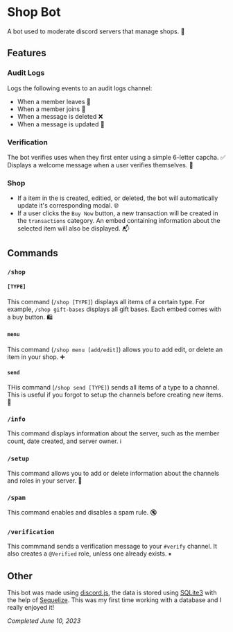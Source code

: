 # Shop Bot
A bot used to moderate discord servers that manage shops. 🙋

## Features
### Audit Logs
Logs the following events to an audit logs channel:
- When a member leaves 🚪
- When a member joins 👋
- When a message is deleted ❌
- When a message is updated 🔁

### Verification
The bot verifies uses when they first enter using a simple 6-letter capcha. ✅
Displays a welcome message when a user verifies themselves. 👋

### Shop
- If a item in the is created, editied, or deleted, the bot will automatically update it's corresponding modal. 🌐
- If a user clicks the `Buy Now` button, a new transaction will be created in the `transactions` category. An embed containing information about the selected item will also be displayed. 📬

## Commands
### `/shop`
#### `[TYPE]`
This command (`/shop [TYPE]`) displays all items of a certain type. For example, `/shop gift-bases` displays all gift bases. Each embed comes with a buy button. 🛍

#### `menu`
This command (`/shop menu [add/edit]`) allows you to add edit, or delete an item in your shop. ➕

#### `send`
THis command (`/shop send [TYPE]`) sends all items of a type to a channel. This is useful if you forgot to setup the channels before creating new items. 📼

### `/info`
This command displays information about the server, such as the member count, date created, and server owner. ℹ

### `/setup`
This command allows you to add or delete information about the channels and roles in your server. 💾

### `/spam`
This command enables and disables a spam rule. 🔇

### `/verification`
This commmand sends a verification message to your `#verify` channel. It also creates a `@Verified` role, unless one already exists. ⏸

## Other
This bot was made using [discord.js](https://discord.js.org/#/), the data is stored using [SQLite3](https://www.npmjs.com/package/sqlite3) with the help of [Sequelize](https://sequelize.org/). This was my first time working with a database and I really enjoyed it!

*Completed June 10, 2023*
